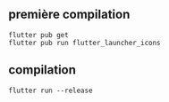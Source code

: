 ## première compilation

`flutter pub get`   
`flutter pub run flutter_launcher_icons`

## compilation

`flutter run --release`
